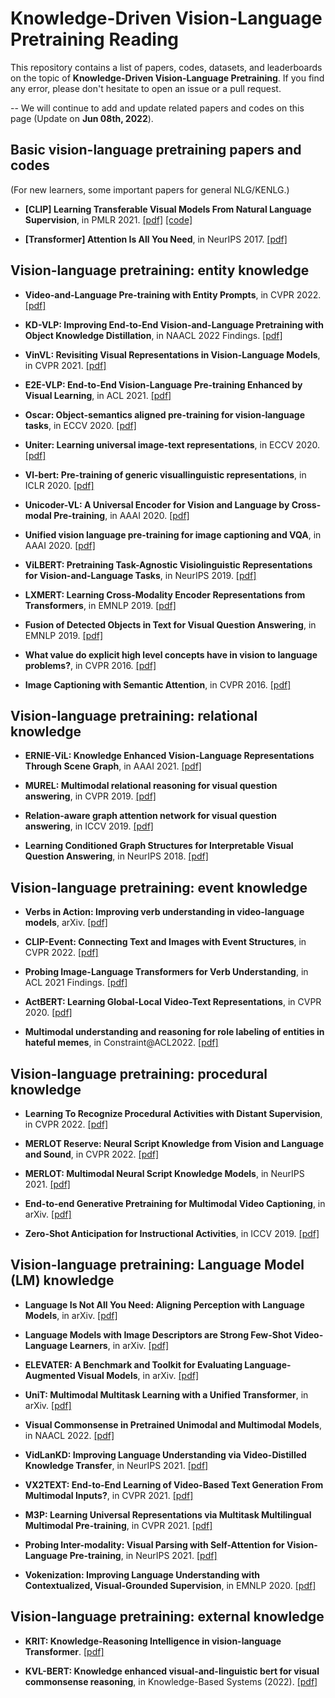 # Knowledge-Driven Vision-Language Pretraining Reading

This repository contains a list of papers, codes, datasets, and leaderboards on the topic of **Knowledge-Driven Vision-Language Pretraining**. If you find any error, please don't hesitate to open an issue or a pull request.

-- We will continue to add and update related papers and codes on this page (Update on **Jun 08th, 2022**).

## Basic vision-language pretraining papers and codes
(For new learners, some important papers for general NLG/KENLG.)

- **[CLIP] Learning Transferable Visual Models From Natural Language Supervision**, in PMLR 2021. [\[pdf\]](https://arxiv.org/abs/2103.00020) [\[code\]](https://github.com/openai/CLIP)

- **[Transformer] Attention Is All You Need**, in NeurIPS 2017. [\[pdf\]](https://arxiv.org/abs/1706.03762) 

## Vision-language pretraining: entity knowledge

- **Video-and-Language Pre-training with Entity Prompts**, in CVPR 2022. [\[pdf\]](https://arxiv.org/abs/2112.09583)

- **KD-VLP: Improving End-to-End Vision-and-Language Pretraining with Object Knowledge Distillation**, in NAACL 2022 Findings. [\[pdf\]](https://arxiv.org/abs/2109.10504)

- **VinVL: Revisiting Visual Representations in Vision-Language Models**, in CVPR 2021. [\[pdf\]](https://arxiv.org/abs/2101.00529)

- **E2E-VLP: End-to-End Vision-Language Pre-training Enhanced by Visual Learning**, in ACL 2021. [\[pdf\]](https://arxiv.org/abs/2106.01804)

- **Oscar: Object-semantics aligned pre-training for vision-language tasks**, in ECCV 2020. [\[pdf\]](https://arxiv.org/abs/2004.06165)

- **Uniter: Learning universal image-text representations**, in ECCV 2020. [\[pdf\]](https://arxiv.org/abs/1909.11740)

- **Vl-bert: Pre-training of generic visuallinguistic representations**, in ICLR 2020. [\[pdf\]](https://arxiv.org/abs/1908.08530)

- **Unicoder-VL: A Universal Encoder for Vision and Language by Cross-modal Pre-training**, in AAAI 2020. [\[pdf\]](https://arxiv.org/abs/1908.06066)

- **Unified vision language pre-training for image captioning and VQA**, in AAAI 2020. [\[pdf\]](https://arxiv.org/abs/1909.11059)

- **ViLBERT: Pretraining Task-Agnostic Visiolinguistic Representations for Vision-and-Language Tasks**, in NeurIPS 2019. [\[pdf\]](https://arxiv.org/abs/1908.02265)

- **LXMERT: Learning Cross-Modality Encoder Representations from Transformers**, in EMNLP 2019. [\[pdf\]](https://arxiv.org/abs/1908.07490)

- **Fusion of Detected Objects in Text for Visual Question Answering**, in EMNLP 2019. [\[pdf\]](https://arxiv.org/abs/1908.05054)

- **What value do explicit high level concepts have in vision to language problems?**, in CVPR 2016. [\[pdf\]](https://arxiv.org/abs/1506.01144)

- **Image Captioning with Semantic Attention**, in CVPR 2016. [\[pdf\]](https://arxiv.org/abs/1603.03925)



## Vision-language pretraining: relational knowledge

- **ERNIE-ViL: Knowledge Enhanced Vision-Language Representations Through Scene Graph**, in AAAI 2021. [\[pdf\]](https://arxiv.org/abs/2006.16934)

- **MUREL: Multimodal relational reasoning for visual question answering**, in CVPR 2019. [\[pdf\]](https://arxiv.org/abs/1902.09487)

- **Relation-aware graph attention network for visual question answering**, in ICCV 2019. [\[pdf\]](https://arxiv.org/abs/1903.12314)

- **Learning Conditioned Graph Structures for Interpretable Visual Question Answering**, in NeurIPS 2018. [\[pdf\]](https://arxiv.org/abs/1806.07243)



## Vision-language pretraining: event knowledge

- **Verbs in Action: Improving verb understanding in video-language models**, arXiv. [\[pdf\]](https://arxiv.org/pdf/2304.06708.pdf)

- **CLIP-Event: Connecting Text and Images with Event Structures**, in CVPR 2022. [\[pdf\]](https://arxiv.org/abs/2201.05078)

- **Probing Image-Language Transformers for Verb Understanding**, in ACL 2021 Findings. [\[pdf\]](https://arxiv.org/abs/2106.09141)

- **ActBERT: Learning Global-Local Video-Text Representations**, in CVPR 2020. [\[pdf\]](https://arxiv.org/abs/2011.07231)

- **Multimodal understanding and reasoning for role labeling of entities in hateful memes**, in Constraint@ACL2022. [\[pdf\]](https://aclanthology.org/2022.constraint-1.2/)



## Vision-language pretraining: procedural knowledge

- **Learning To Recognize Procedural Activities with Distant Supervision**, in CVPR 2022. [\[pdf\]](https://arxiv.org/abs/2201.10990)

- **MERLOT Reserve: Neural Script Knowledge from Vision and Language and Sound**, in CVPR 2022. [\[pdf\]](https://arxiv.org/abs/2201.02639)

- **MERLOT: Multimodal Neural Script Knowledge Models**, in NeurIPS 2021. [\[pdf\]](https://arxiv.org/abs/2106.02636)

- **End-to-end Generative Pretraining for Multimodal Video Captioning**, in arXiv. [\[pdf\]](https://arxiv.org/abs/2201.08264)

- **Zero-Shot Anticipation for Instructional Activities**, in ICCV 2019. [\[pdf\]](https://arxiv.org/abs/1812.02501)


## Vision-language pretraining: Language Model (LM) knowledge

- **Language Is Not All You Need: Aligning Perception with Language Models**, in arXiv. [\[pdf\]](https://arxiv.org/pdf/2302.14045.pdf)
  
- **Language Models with Image Descriptors are Strong Few-Shot Video-Language Learners**, in arXiv. [\[pdf\]](https://arxiv.org/pdf/2205.10747)

- **ELEVATER: A Benchmark and Toolkit for Evaluating Language-Augmented Visual Models**, in arXiv. [\[pdf\]](https://arxiv.org/abs/2204.08790)

- **UniT: Multimodal Multitask Learning with a Unified Transformer**, in arXiv. [\[pdf\]](https://arxiv.org/abs/2102.10772)

- **Visual Commonsense in Pretrained Unimodal and Multimodal Models**, in NAACL 2022. [\[pdf\]](https://arxiv.org/abs/2205.01850)

- **VidLanKD: Improving Language Understanding via Video-Distilled Knowledge Transfer**, in NeurIPS 2021. [\[pdf\]](https://arxiv.org/abs/2107.02681)

- **VX2TEXT: End-to-End Learning of Video-Based Text Generation From Multimodal Inputs?**, in CVPR 2021. [\[pdf\]](https://arxiv.org/abs/2101.12059)

- **M3P: Learning Universal Representations via Multitask Multilingual Multimodal Pre-training**, in CVPR 2021. [\[pdf\]](https://arxiv.org/abs/2006.02635)

- **Probing Inter-modality: Visual Parsing with Self-Attention for Vision-Language Pre-training**, in NeurIPS 2021. [\[pdf\]](https://arxiv.org/abs/2106.13488)

- **Vokenization: Improving Language Understanding with Contextualized, Visual-Grounded Supervision**, in EMNLP 2020. [\[pdf\]](https://arxiv.org/abs/2010.06775)



## Vision-language pretraining: external knowledge

- **KRIT: Knowledge-Reasoning Intelligence in vision-language Transformer**. [\[pdf\]](https://www.microsoft.com/en-us/research/uploads/prod/2022/05/KRIT.pdf)

- **KVL-BERT: Knowledge enhanced visual-and-linguistic bert for visual commonsense reasoning**, in Knowledge-Based Systems (2022). [\[pdf\]](https://arxiv.org/abs/2012.07000)


